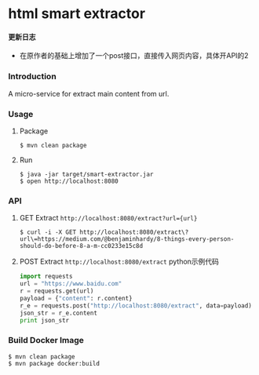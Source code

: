 html smart extractor
====================
#### 更新日志
- 在原作者的基础上增加了一个post接口，直接传入网页内容，具体开API的2

### Introduction

A micro-service for extract main content from url.

### Usage

1. Package

	```
	$ mvn clean package
	```

2. Run

	```
	$ java -jar target/smart-extractor.jar
	$ open http://localhost:8080
	```

### API

1. GET Extract `http://localhost:8080/extract?url={url}`

	```
	$ curl -i -X GET http://localhost:8080/extract\?url\=https://medium.com/@benjaminhardy/8-things-every-person-should-do-before-8-a-m-cc0233e15c8d
	```
2. POST Extract `http://localhost:8080/extract`
python示例代码
	```python
	import requests
	url = "https://www.baidu.com"
	r = requests.get(url)
	payload = {"content": r.content}
	r_e = requests.post("http://localhost:8080/extract", data=payload)
	json_str = r_e.content
	print json_str
	```

### Build Docker Image

	$ mvn clean package
	$ mvn package docker:build
